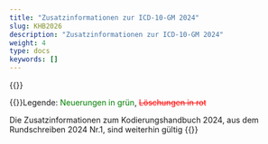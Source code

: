 ```yaml
---
title: "Zusatzinformationen zur ICD-10-GM 2024"
slug: KHB2026
description: "Zusatzinformationen zur ICD-10-GM 2024"
weight: 4
type: docs
keywords: []
---
```

{{<printButton>}}
    
  
  
  {{<markdown>}}Legende: <font color="green">Neuerungen in grün</font>, <font color="red">~~Löschungen in rot~~</font>
  
Die Zusatzinformationen zum Kodierungshandbuch 2024, aus dem Rundschreiben 2024 Nr.1, sind weiterhin gültig
{{</markdown>}}
